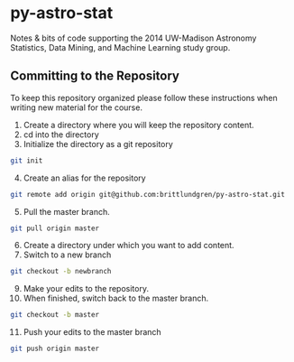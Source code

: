 py-astro-stat
=============

Notes &amp; bits of code supporting the 2014 UW-Madison Astronomy Statistics, Data Mining, and Machine Learning study group.

Committing to the Repository
----------------------------

To keep this repository organized please follow these instructions when writing new material for the course.

1. Create a directory where you will keep the repository content.
2. cd into the directory
3. Initialize the directory as a git repository
```bash
git init
```
4. Create an alias for the repository
```bash
git remote add origin git@github.com:brittlundgren/py-astro-stat.git
```
5. Pull the master branch.
```bash
git pull origin master
```
6. Create a directory under which you want to add content.
7. Switch to a new branch
```bash
git checkout -b newbranch
```
9. Make your edits to the repository.
10. When finished, switch back to the master branch.
```bash
git checkout -b master
```
11. Push your edits to the master branch
```bash
git push origin master
```
